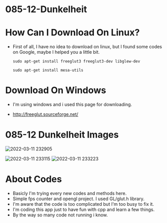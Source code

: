 # 085-12-Dunkelheit


# How Can I Download On Linux?
- First of all, I have no idea to download on linux, but I found some codes on Google, maybe I helped you a little bit.

  ```sudo apt-get install freeglut3 freeglut3-dev libglew-dev```
  
  ```sudo apt-get install mesa-utils```

# Download On Windows
- I'm using windows and i used this page for downloading.
*  http://freeglut.sourceforge.net/







# 085-12 Dunkelheit Images

![2022-03-11 232905](https://user-images.githubusercontent.com/66999194/157958332-6b5de114-2407-45d2-9d2c-143912f0087f.png)

![2022-03-11 233115](https://user-images.githubusercontent.com/66999194/157958348-f4190933-324f-4c7a-aae2-73e95c7e4321.png)
![2022-03-11 233223](https://user-images.githubusercontent.com/66999194/157958395-6814bca6-fb3e-4ae5-acdb-25605ec2a2cf.png)


  
# About Codes
- Basicly I'm trying every new codes and methods here. 
- Simple fps counter and opengl project.
  I used GL/glut.h library.
- I'm aware that the code is too complicated but I'm too busy to fix it. 
- I'm coding this app just to have fun with cpp and learn a few things.
- By the way so many code not running i know.

